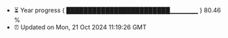 - ⏳ Year progress { ████████████████████████▁▁▁▁▁▁ } 80.46 %
- ⏰ Updated on Mon, 21 Oct 2024 11:19:26 GMT

